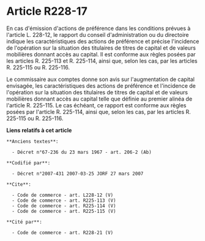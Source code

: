 # Article R228-17

En cas d'émission d'actions de préférence dans les conditions prévues à l'article L. 228-12, le rapport du conseil
d'administration ou du directoire indique les caractéristiques des actions de préférence et précise l'incidence de
l'opération sur la situation des titulaires de titres de capital et de valeurs mobilières donnant accès au capital. Il est
conforme aux règles posées par les articles R. 225-113 et R. 225-114, ainsi que, selon les cas, par les articles R. 225-115
ou R. 225-116. 

Le commissaire aux comptes donne son avis sur l'augmentation de capital envisagée, les caractéristiques des actions de
préférence et l'incidence de l'opération sur la situation des titulaires de titres de capital et de valeurs mobilières
donnant accès au capital telle que définie au premier alinéa de l'article R. 225-115. Le cas échéant, ce rapport est conforme
aux règles posées par l'article R. 225-114, ainsi que, selon les cas, par les articles R. 225-115 ou R. 225-116.

**Liens relatifs à cet article**

	**Anciens textes**:

	  - Décret n°67-236 du 23 mars 1967 - art. 206-2 (Ab)

	**Codifié par**:

	  - Décret n°2007-431 2007-03-25 JORF 27 mars 2007

	**Cite**:

	  - Code de commerce - art. L228-12 (V)
	  - Code de commerce - art. R225-113 (V)
	  - Code de commerce - art. R225-114 (V)
	  - Code de commerce - art. R225-115 (V)

	**Cité par**:

	  - Code de commerce - art. R228-21 (V)
